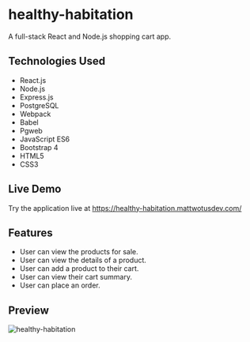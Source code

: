 # healthy-habitation
A full-stack React and Node.js shopping cart app.

## Technologies Used

- React.js
- Node.js
- Express.js
- PostgreSQL
- Webpack
- Babel
- Pgweb
- JavaScript ES6
- Bootstrap 4  
- HTML5
- CSS3

## Live Demo

Try the application live at https://healthy-habitation.mattwotusdev.com/ 

## Features

- User can view the products for sale.
- User can view the details of a product.
- User can add a product to their cart.
- User can view their cart summary.
- User can place an order.

## Preview

![healthy-habitation](assets/healthy-habitation.gif)
